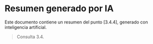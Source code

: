 # Resumen generado por IA

Este documento contiene un resumen del punto [3.4.4], generado con inteligencia artificial.

> Consulta 3.4.
